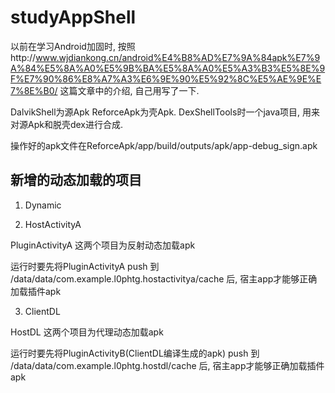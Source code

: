 # studyAppShell


以前在学习Android加固时, 按照http://www.wjdiankong.cn/android%E4%B8%AD%E7%9A%84apk%E7%9A%84%E5%8A%A0%E5%9B%BA%E5%8A%A0%E5%A3%B3%E5%8E%9F%E7%90%86%E8%A7%A3%E6%9E%90%E5%92%8C%E5%AE%9E%E7%8E%B0/ 这篇文章中的介绍, 自己用写了一下.


DalvikShell为源Apk
ReforceApk为壳Apk.
DexShellTools时一个java项目, 用来对源Apk和脱壳dex进行合成.


操作好的apk文件在ReforceApk/app/build/outputs/apk/app-debug_sign.apk




## 新增的动态加载的项目


1.  Dynamic


2. HostActivityA

PluginActivityA               这两个项目为反射动态加载apk

运行时要先将PluginActivityA push 到 /data/data/com.example.l0phtg.hostactivitya/cache 后, 宿主app才能够正确加载插件apk


3. ClientDL

HostDL                       这两个项目为代理动态加载apk


运行时要先将PluginActivityB(ClientDL编译生成的apk) push 到 /data/data/com.example.l0phtg.hostdl/cache 后, 宿主app才能够正确加载插件apk


